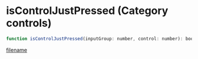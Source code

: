 # isControlJustPressed (Category controls)

```js
function isControlJustPressed(inputGroup: number, control: number): boolean
```

[filename](isControlJustPressed_m.md ':include')